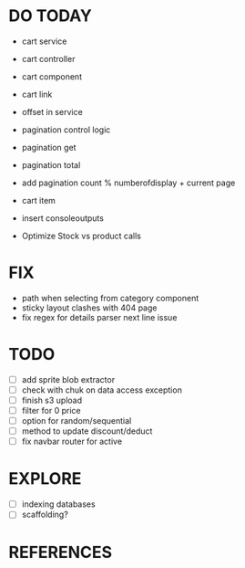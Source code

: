 # DO TODAY

- cart service
- cart controller
- cart component
- cart link

- offset in service
- pagination control logic
- pagination get
- pagination total

- add pagination count % numberofdisplay + current page
- cart item

- insert consoleoutputs

- Optimize Stock vs product calls

# FIX

- path when selecting from category component
- sticky layout clashes with 404 page
- fix regex for details parser next line issue

# TODO

- [ ] add sprite blob extractor
- [ ] check with chuk on data access exception
- [ ] finish s3 upload
- [ ] filter for 0 price
- [ ] option for random/sequential
- [ ] method to update discount/deduct
- [ ] fix navbar router for active

# EXPLORE

- [ ] indexing databases
- [ ] scaffolding?

# REFERENCES
